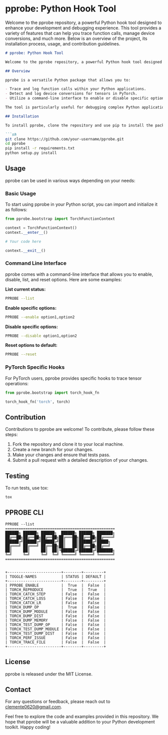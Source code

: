 # pprobe: Python Hook Tool

Welcome to the pprobe repository, a powerful Python hook tool designed to enhance your development and debugging experience. This tool provides a variety of features that can help you trace function calls, manage device conversions, and much more. Below is an overview of the project, its installation process, usage, and contribution guidelines.

```markdown
# pprobe: Python Hook Tool

Welcome to the pprobe repository, a powerful Python hook tool designed to enhance your development and debugging experience. This tool provides a variety of features that can help you trace function calls, manage device conversions, and much more. Below is an overview of the project, its installation process, usage, and contribution guidelines.

## Overview

pprobe is a versatile Python package that allows you to:

- Trace and log function calls within your Python applications.
- Detect and log device conversions for tensors in PyTorch.
- Utilize a command-line interface to enable or disable specific options.

The tool is particularly useful for debugging complex Python applications, especially those involving deep learning frameworks like PyTorch.

## Installation

To install pprobe, clone the repository and use pip to install the package and its dependencies:

```sh
git clone https://github.com/your-username/pprobe.git
cd pprobe
pip install -r requirements.txt
python setup.py install
```

## Usage

pprobe can be used in various ways depending on your needs:

### Basic Usage

To start using pprobe in your Python script, you can import and initialize it as follows:

```python
from pprobe.bootstrap import TorchFunctionContext

context = TorchFunctionContext()
context.__enter__()

# Your code here

context.__exit__()
```

### Command Line Interface

pprobe comes with a command-line interface that allows you to enable, disable, list, and reset options. Here are some examples:

**List current status:**

```sh
PPROBE --list
```

**Enable specific options:**

```sh
PPROBE --enable option1,option2
```

**Disable specific options:**

```sh
PPROBE --disable option1,option2
```

**Reset options to default:**

```sh
PPROBE --reset
```

### PyTorch Specific Hooks

For PyTorch users, pprobe provides specific hooks to trace tensor operations:

```python
from pprobe.bootstrap import torch_hook_fn

torch_hook_fn('torch', torch)
```

## Contribution

Contributions to pprobe are welcome! To contribute, please follow these steps:

1. Fork the repository and clone it to your local machine.
2. Create a new branch for your changes.
3. Make your changes and ensure that tests pass.
4. Submit a pull request with a detailed description of your changes.

## Testing

To run tests, use tox:

```sh
tox
```

## PPROBE CLI
```
PPROBE --list
=================================================
██████╗ ██████╗ ██████╗  ██████╗ ██████╗ ███████╗
██╔══██╗██╔══██╗██╔══██╗██╔═══██╗██╔══██╗██╔════╝
██████╔╝██████╔╝██████╔╝██║   ██║██████╔╝█████╗  
██╔═══╝ ██╔═══╝ ██╔══██╗██║   ██║██╔══██╗██╔══╝  
██║     ██║     ██║  ██║╚██████╔╝██████╔╝███████╗
╚═╝     ╚═╝     ╚═╝  ╚═╝ ╚═════╝ ╚═════╝ ╚══════╝                                                                                                                                  
=================================================


+------------------------+--------+---------+
| TOGGLE-NAMES           | STATUS | DEFAULT |
+------------------------+--------+---------+
| PPROBE_ENABLE          |  True  |  False  |
| TORCH_REPRODUCE        |  True  |  True   |
| TORCH_CATCH_STEP       | False  |  False  |
| TORCH_CATCH_LOSS       | False  |  False  |
| TORCH_CATCH_LR         | False  |  False  |
| TORCH_DUMP_OP          |  True  |  False  |
| TORCH_DUMP_MODULE      | False  |  False  |
| TORCH_DUMP_DIST        | False  |  False  |
| TORCH_DUMP_MEMORY      | False  |  False  |
| TORCH_TEST_DUMP_OP     | False  |  False  |
| TORCH_TEST_DUMP_MODULE | False  |  False  |
| TORCH_TEST_DUMP_DIST   | False  |  False  |
| TORCH_PERF_ISSUE       | False  |  False  |
| TORCH_TRACE_FILE       | False  |  False  |
+------------------------+--------+---------+

```

## License

pprobe is released under the MIT License.

## Contact

For any questions or feedback, please reach out to [clemente0620@gmail.com](mailto:clemente0620@gmail.com).

Feel free to explore the code and examples provided in this repository. We hope that pprobe will be a valuable addition to your Python development toolkit. Happy coding!
```



